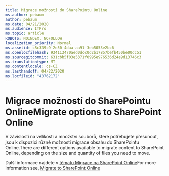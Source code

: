 ```yaml
---
title: Migrace možností do SharePointu Online
ms.author: pebaum
author: pebaum
ms.date: 04/21/2020
ms.audience: ITPro
ms.topic: article
ROBOTS: NOINDEX, NOFOLLOW
localization_priority: Normal
ms.assetid: c8c339c9-2e50-4daa-aa91-3eb5053e2bc6
ms.openlocfilehash: 934113470aed0dcc0d2b17857befb450be00dc51
ms.sourcegitcommit: 631cbb5f03e5371f0995e976536d24e9d13746c3
ms.translationtype: MT
ms.contentlocale: cs-CZ
ms.lasthandoff: 04/22/2020
ms.locfileid: "43762172"
---
```

# <a name="migrate-options-to-sharepoint-online"></a><span data-ttu-id="5efd1-102">Migrace možností do SharePointu Online</span><span class="sxs-lookup"><span data-stu-id="5efd1-102">Migrate options to SharePoint Online</span></span>

<span data-ttu-id="5efd1-103">V závislosti na velikosti a množství souborů, které potřebujete přesunout, jsou k dispozici různé možnosti migrace obsahu do SharePointu Online.</span><span class="sxs-lookup"><span data-stu-id="5efd1-103">There are different options available to migrate content to SharePoint Online, depending on the size and quantity of files you need to move.</span></span>
  
<span data-ttu-id="5efd1-104">Další informace najdete v [tématu Migrace na SharePoint Online](https://go.microsoft.com/fwlink/?linkid-2022029)</span><span class="sxs-lookup"><span data-stu-id="5efd1-104">For more information see, [Migrate to SharePoint Online](https://go.microsoft.com/fwlink/?linkid-2022029)</span></span>
  

